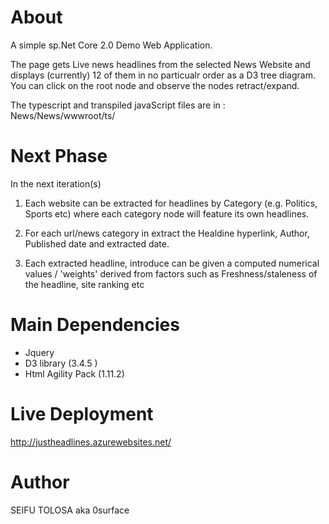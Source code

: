 

# About
A simple sp.Net Core 2.0 Demo Web Application.

The page gets Live news headlines from the selected News Website and displays
(currently) 12 of them in no particualr order as a D3 tree diagram.  You can click on 
the root node and observe the nodes retract/expand.

The typescript and transpiled javaScript files are in : News/News/wwwroot/ts/

# Next Phase
In the next iteration(s)

1. Each website can be extracted for headlines by Category (e.g. Politics, Sports etc)
   where each category node will feature its own headlines.
   
2. For each url/news category in extract the Healdine hyperlink, Author, Published date and extracted date.

3. Each extracted headline, introduce can be given a computed numerical values / 'weights' derived from factors such as      Freshness/staleness of the headline, site ranking etc


# Main Dependencies 
- Jquery
- D3 library (3.4.5 )
- Html Agility Pack (1.11.2)

# Live Deployment
http://justheadlines.azurewebsites.net/

# Author
SEIFU TOLOSA aka 0surface

